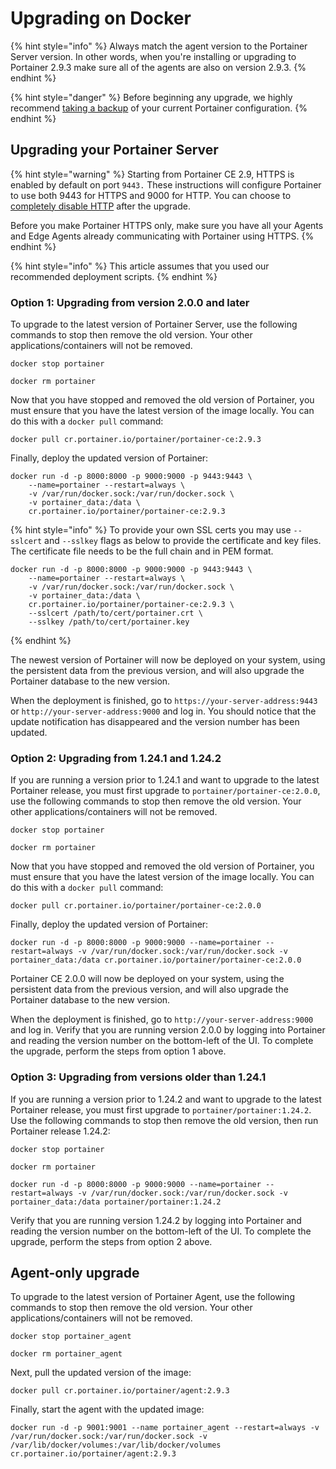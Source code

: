 # Upgrading on Docker

{% hint style="info" %}
Always match the agent version to the Portainer Server version. In other words, when you're installing or upgrading to Portainer 2.9.3 make sure all of the agents are also on version 2.9.3.
{% endhint %}

{% hint style="danger" %}
Before beginning any upgrade, we highly recommend [taking a backup](../../admin/settings/#backup-portainer) of your current Portainer configuration.
{% endhint %}

## Upgrading your Portainer Server

{% hint style="warning" %}
Starting from Portainer CE 2.9, HTTPS is enabled by default on port `9443.` These instructions will configure Portainer to use both 9443 for HTTPS and 9000 for HTTP. You can choose to [completely disable HTTP](../../admin/settings/#force-https-only) after the upgrade.&#x20;

Before you make Portainer HTTPS only, make sure you have all your Agents and Edge Agents already communicating with Portainer using HTTPS.&#x20;
{% endhint %}

{% hint style="info" %}
This article assumes that you used our recommended deployment scripts.
{% endhint %}

### Option 1: Upgrading from version 2.0.0 and later

To upgrade to the latest version of Portainer Server, use the following commands to stop then remove the old version. Your other applications/containers will not be removed.

```
docker stop portainer
```

```
docker rm portainer
```

Now that you have stopped and removed the old version of Portainer, you must ensure that you have the latest version of the image locally. You can do this with a `docker pull` command:

```
docker pull cr.portainer.io/portainer/portainer-ce:2.9.3
```

Finally, deploy the updated version of Portainer:

```
docker run -d -p 8000:8000 -p 9000:9000 -p 9443:9443 \
    --name=portainer --restart=always \
    -v /var/run/docker.sock:/var/run/docker.sock \
    -v portainer_data:/data \
    cr.portainer.io/portainer/portainer-ce:2.9.3
```

{% hint style="info" %}
To provide your own SSL certs you may use `--sslcert` and `--sslkey` flags as below to provide the certificate and key files. The certificate file needs to be the full chain and in PEM format.

```
docker run -d -p 8000:8000 -p 9000:9000 -p 9443:9443 \
    --name=portainer --restart=always \
    -v /var/run/docker.sock:/var/run/docker.sock \
    -v portainer_data:/data \
    cr.portainer.io/portainer/portainer-ce:2.9.3 \
    --sslcert /path/to/cert/portainer.crt \
    --sslkey /path/to/cert/portainer.key
```
{% endhint %}

The newest version of Portainer will now be deployed on your system, using the persistent data from the previous version, and will also upgrade the Portainer database to the new version.

When the deployment is finished, go to `https://your-server-address:9443` or `http://your-server-address:9000` and log in. You should notice that the update notification has disappeared and the version number has been updated.

### Option 2: Upgrading from 1.24.1 and 1.24.2

If you are running a version prior to 1.24.1 and want to upgrade to the latest Portainer release, you must first upgrade to `portainer/portainer-ce:2.0.0`, use the following commands to stop then remove the old version. Your other applications/containers will not be removed.

```
docker stop portainer
```

```
docker rm portainer
```

Now that you have stopped and removed the old version of Portainer, you must ensure that you have the latest version of the image locally. You can do this with a `docker pull` command:

```
docker pull cr.portainer.io/portainer/portainer-ce:2.0.0
```

Finally, deploy the updated version of Portainer:

```
docker run -d -p 8000:8000 -p 9000:9000 --name=portainer --restart=always -v /var/run/docker.sock:/var/run/docker.sock -v portainer_data:/data cr.portainer.io/portainer/portainer-ce:2.0.0
```

Portainer CE 2.0.0 will now be deployed on your system, using the persistent data from the previous version, and will also upgrade the Portainer database to the new version.

When the deployment is finished, go to `http://your-server-address:9000` and log in. Verify that you are running version 2.0.0 by logging into Portainer and reading the version number on the bottom-left of the UI. To complete the upgrade, perform the steps from option 1 above.

### **Option 3: Upgrading from versions older than 1.24.1**

If you are running a version prior to 1.24.2 and want to upgrade to the latest Portainer release, you must first upgrade to `portainer/portainer:1.24.2`. Use the following commands to stop then remove the old version, then run Portainer release 1.24.2:

```
docker stop portainer

docker rm portainer

docker run -d -p 8000:8000 -p 9000:9000 --name=portainer --restart=always -v /var/run/docker.sock:/var/run/docker.sock -v portainer_data:/data portainer/portainer:1.24.2
```

Verify that you are running version 1.24.2 by logging into Portainer and reading the version number on the bottom-left of the UI. To complete the upgrade, perform the steps from option 2 above.

## Agent-only upgrade

To upgrade to the latest version of Portainer Agent, use the following commands to stop then remove the old version. Your other applications/containers will not be removed.

```
docker stop portainer_agent
```

```
docker rm portainer_agent
```

Next, pull the updated version of the image:

```
docker pull cr.portainer.io/portainer/agent:2.9.3
```

Finally, start the agent with the updated image:

```
docker run -d -p 9001:9001 --name portainer_agent --restart=always -v /var/run/docker.sock:/var/run/docker.sock -v /var/lib/docker/volumes:/var/lib/docker/volumes cr.portainer.io/portainer/agent:2.9.3
```
